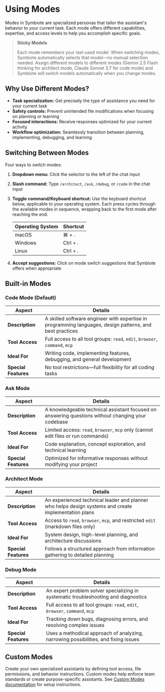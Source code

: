 # Using Modes

Modes in Symbiote are specialized personas that tailor the assistant's behavior to your current task. Each mode offers different capabilities, expertise, and access levels to help you accomplish specific goals.

> **Sticky Models**
>
> Each mode remembers your last-used model. When switching modes, Symbiote automatically selects that model—no manual selection needed. Assign different models to different modes (Gemini 2.5 Flash thinking for architect mode, Claude Sonnet 3.7 for code mode) and Symbiote will switch models automatically when you change modes.

## Why Use Different Modes?

* **Task specialization:** Get precisely the type of assistance you need for your current task
* **Safety controls:** Prevent unintended file modifications when focusing on planning or learning
* **Focused interactions:** Receive responses optimized for your current activity
* **Workflow optimization:** Seamlessly transition between planning, implementing, debugging, and learning

## Switching Between Modes

Four ways to switch modes:

1. **Dropdown menu:** Click the selector to the left of the chat input
2. **Slash command:** Type `/architect`, `/ask`, `/debug`, or `/code` in the chat input
3. **Toggle command/Keyboard shortcut:** Use the keyboard shortcut below, applicable to your operating system. Each press cycles through the available modes in sequence, wrapping back to the first mode after reaching the end.

   | Operating System | Shortcut |
   |------------------|----------|
   | macOS | ⌘ + . |
   | Windows | Ctrl + . |
   | Linux | Ctrl + . |

4. **Accept suggestions:** Click on mode switch suggestions that Symbiote offers when appropriate

## Built-in Modes

### Code Mode (Default)

| Aspect | Details |
|--------|---------|
| **Description** | A skilled software engineer with expertise in programming languages, design patterns, and best practices |
| **Tool Access** | Full access to all tool groups: `read`, `edit`, `browser`, `command`, `mcp` |
| **Ideal For** | Writing code, implementing features, debugging, and general development |
| **Special Features** | No tool restrictions—full flexibility for all coding tasks |

### Ask Mode

| Aspect | Details |
|--------|---------|
| **Description** | A knowledgeable technical assistant focused on answering questions without changing your codebase |
| **Tool Access** | Limited access: `read`, `browser`, `mcp` only (cannot edit files or run commands) |
| **Ideal For** | Code explanation, concept exploration, and technical learning |
| **Special Features** | Optimized for informative responses without modifying your project |

### Architect Mode

| Aspect | Details |
|--------|---------|
| **Description** | An experienced technical leader and planner who helps design systems and create implementation plans |
| **Tool Access** | Access to `read`, `browser`, `mcp`, and restricted `edit` (markdown files only) |
| **Ideal For** | System design, high-level planning, and architecture discussions |
| **Special Features** | Follows a structured approach from information gathering to detailed planning |

### Debug Mode

| Aspect | Details |
|--------|---------|
| **Description** | An expert problem solver specializing in systematic troubleshooting and diagnostics |
| **Tool Access** | Full access to all tool groups: `read`, `edit`, `browser`, `command`, `mcp` |
| **Ideal For** | Tracking down bugs, diagnosing errors, and resolving complex issues |
| **Special Features** | Uses a methodical approach of analyzing, narrowing possibilities, and fixing issues |

## Custom Modes

Create your own specialized assistants by defining tool access, file permissions, and behavior instructions. Custom modes help enforce team standards or create purpose-specific assistants. See [Custom Modes documentation](/features/custom-modes) for setup instructions.
